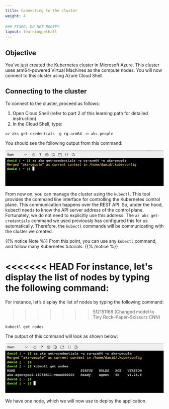 ```yaml
---
title: Connecting to the cluster
weight: 4

### FIXED, DO NOT MODIFY
layout: learningpathall
---
```


## Objective
You’ve just created the Kubernetes cluster in Microsoft Azure. This cluster uses arm64-powered Virtual Machines as the compute nodes. You will now connect to this cluster using Azure Cloud Shell. 

## Connecting to the cluster
To connect to the cluster, proceed as follows:
1.	Open Cloud Shell (refer to part 2 of this learning path for detailed instruction)
2.	In the Cloud Shell, type:

```console
az aks get-credentials -g rg-arm64 -n aks-people
```

You should see the following output from this command:

![AKS#left](figures/09.png)

From now on, you can manage the cluster using the `kubectl`. This tool provides the command line interface for controlling the Kubernetes control plane. This communication happens over the REST API. So, under the hood, kubectl needs to know the API server address of the control plane. Fortunately, we do not need to explicitly use this address. The `az aks get-credentials` command we used previously has configured this for us automatically. Therefore, the `kubectl` commands will be communicating with the cluster we created. 

{{% notice Note %}} From this point, you can use any `kubectl` command, and follow many Kubernetes tutorials. {{% /notice %}}

<<<<<<< HEAD
For instance, let's display the list of nodes by typing the following command: 
=======
For instance, let’s display the list of nodes by typing the following command: 
>>>>>>> 5f2151168 (Changed model to Tiny Rock–Paper–Scissors CNN)

```console
kubectl get nodes
```

The output of this command will look as shown below:

![AKS#left](figures/10.png)

We have one node, which we will now use to deploy the application.
